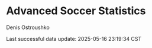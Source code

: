 # Advanced Soccer Statistics
Denis Ostroushko

<!-- gfm -->

Last successful data update: 2025-05-16 23:19:34 CST
